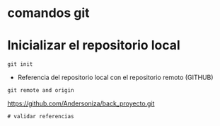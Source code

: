 # comandos git

# Inicializar el repositorio local
```
git init
```
- Referencia del repositorio local con el repositorio remoto
(GITHUB)
````
git remote and origin 
````
https://github.com/Andersoniza/back_proyecto.git
````
# validar referencias